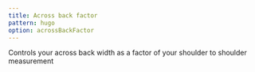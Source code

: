 ```yaml
---
title: Across back factor
pattern: hugo
option: acrossBackFactor
---
```


Controls your across back width as a factor of your shoulder to shoulder measurement
